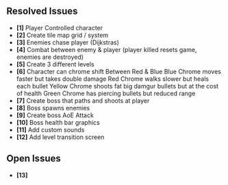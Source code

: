 ## Resolved Issues ##
- **[1]** Player Controlled character
- **[2]** Create tile map grid / system
- **[3]** Enemies chase player (Dijkstras)
- **[4]** Combat between enemy & player (player killed resets game, enemies are destroyed)
- **[5]** Create 3 different levels
- **[6]** Character can chrome shift Between Red & Blue
 				Blue Chrome moves faster but takes double damage
				Red Chrome walks slower but heals each bullet
				Yellow Chrome shoots fat big damgur bullets but at the cost of health
				Green Chrome has piercing bullets but reduced range
- **[7]** Create boss that paths and shoots at player
- **[8]** Boss spawns enemies
- **[9]** Create boss AoE Attack 
- **[10]** Boss health bar graphics
- **[11]** Add custom sounds 
- **[12]** Add level transition screen 





## Open Issues ##
- **[13]**  

